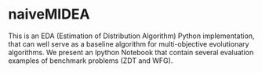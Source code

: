 # naiveMIDEA
This is an EDA (Estimation of Distribution Algorithm) Python implementation, that can well serve as a baseline algorithm for multi-objective evolutionary algorithms. We present an Ipython Notebook that contain several evaluation examples of benchmark problems (ZDT and WFG).
